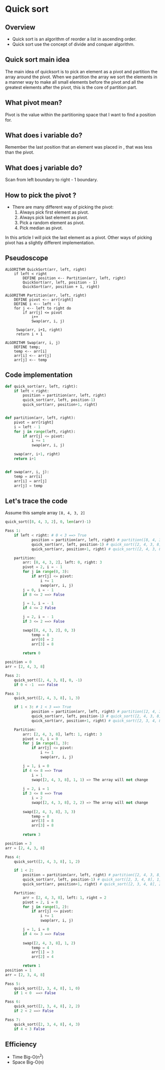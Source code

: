 # Quick sort 

## Overview
  - Quick sort is an algorithm of reorder a list in ascending order.
  - Quick sort use the concept of divide and conquer algorithm.

## Quick sort main idea
The main idea of quicksort is to pick an element as a pivot and partition the array around the pivot. When we partition the array we sort the elements in a manner way to make all small elements before the pivot and all the greatest elements after the pivot, this is the core of partition part.

## What pivot mean?
Pivot is the value within the partitioning space that I want to find a position for.

## What does **i** variable do?
Remember the last position that an element was placed in , that was less than the pivot.

## What does **j** variable do?
Scan from left boundary to right - 1 boundary. 

## How to pick the pivot ?
- There are many different way of picking the pivot:
  1. Always pick first element as pivot.
  2. Always pick last element as pivot.
  3. Pick a random element as pivot.
  4. Pick median as pivot.

In this article I will pick the last element as a pivot. Other ways of picking pivot has a slightly different implementation.



## Pseudoscope 
```
ALGORITHM QuickSort(arr, left, right)
    if left < right
        DEFINE position <-- Partition(arr, left, right)
        QuickSort(arr, left, position - 1)
        QuickSort(arr, position + 1, right)

ALGORITHM Partition(arr, left, right)
    DEFINE pivot <-- arr[right]
    DEFINE i <-- left - 1
    for j <-- left to right do
        if arr[j] <= pivot
            i++
            Swap(arr, i, j)

     Swap(arr, i+1, right)
     return i + 1

ALGORITHM Swap(arr, i, j)
    DEFINE temp;
    temp <-- arr[i]
    arr[i] <-- arr[j]
    arr[j] <-- temp
```

## Code implementation

```python
def quick_sort(arr, left, right):
    if left < right:
        position = partition(arr, left, right)
        quick_sort(arr, left, position-1)
        quick_sort(arr, position+1, right)


def partition(arr, left, right):
    pivot = arr[right]
    i = left - 1
    for j in range(left, right):
        if arr[j] <= pivot:
            i += 1
            swap(arr, i, j)

    swap(arr, i+1, right)
    return i+1


def swap(arr, i, j):
    temp = arr[i]
    arr[i] = arr[j]
    arr[j] = temp
```


## Let's trace the code
Assume this sample array `[8, 4, 3, 2]`

```python
quick_sort([8, 4, 3, 2], 0, len(arr)-1)

Pass 1:
    if left < right: # 0 < 3 ==> True
            position = partition(arr, left, right) # partition([8, 4, 3, 2], 0, 3) position = 0
            quick_sort(arr, left, position-1) # quick_sort([2, 4, 3, 8], 0, -1) @Pass 2
            quick_sort(arr, position+1, right) # quick_sort([2, 4, 3, 8], 1, 3) @Pass 3

    partition:
        arr: [8, 4, 3, 2], left: 0, right: 3
        pivot = 2, i = - 1
        for j in range(0, 3):
            if arr[j] <= pivot:
                i += 1
                swap(arr, i, j)
        j = 0, i = - 1
        if 8 <= 2 ==> False

        j = 1, i = - 1
        if 4 <= 2 False

        j = 2, i = - 1
        if 3 <= 2 ==> False

        swap([8, 4, 3, 2], 0, 3)
            temp = 8
            arr[0] = 2
            arr[3] = 8
        
        return 0

position = 0
arr = [2, 4, 3, 8]

Pass 2:
    quick_sort([2, 4, 3, 8], 0, -1)
    if 0 < -1  ==> False

Pass 3:
    quick_sort([2, 4, 3, 8], 1, 3)

    if 1 < 3: # 1 < 3 ==> True
            position = partition(arr, left, right) # partition([2, 4, 3, 8], 1, 3) position = 3
            quick_sort(arr, left, position-1) # quick_sort([2, 4, 3, 8], 1, 2) @Pass 4
            quick_sort(arr, position+1, right) # quick_sort([2, 3, 4, 8], 4, 3) @Pass 7

    Partition:
        arr: [2, 4, 3, 8], left: 1, right: 3
        pivot = 8, i = 0
        for j in range(1, 3):
            if arr[j] <= pivot:
                i += 1
                swap(arr, i, j)

        j = 1, i = 0
        if 4 <= 8 ==> True
            i = 1
            swap([2, 4, 3, 8], 1, 1) => The array will not change
        
        j = 2, i = 1 
        if 3 <= 8 ==> True
            i = 2
            swap([2, 4, 3, 8], 2, 2) => The array will not change
        
        swap([2, 4, 3, 8], 3, 3)
            temp = 8
            arr[3] = 8
            arr[3] = 8
        
        return 3

position = 3
arr = [2, 4, 3, 8]

Pass 4:
    quick_sort([2, 4, 3, 8], 1, 2)

    if 1 < 2:
        position = partition(arr, left, right) # partition([2, 4, 3, 8], 1, 2) position = 1
        quick_sort(arr, left, position-1) # quick_sort([2, 3, 4, 8], 1, 0) @Pass 5
        quick_sort(arr, position+1, right) # quick_sort([2, 3, 4, 8], 2, 2) @Pass 6

    Partition:
        arr = [2, 4, 3, 8], left: 1, right = 2
        pivot = 2, i = 0
        for j in range(1, 2):
            if arr[j] <= pivot:
                i += 1
                swap(arr, i, j)

        j = 1, i = 0
        if 4 <= 3 ==> False
                       
        swap([2, 4, 3, 8], 1, 2)
            temp = 4
            arr[1] = 3
            arr[2] = 4

        return 1
position = 1
arr = [2, 3, 4, 8]

Pass 5:
    quick_sort([2, 3, 4, 8], 1, 0)
    if 1 < 0  ==> False

Pass 6:
    quick_sort([2, 3, 4, 8], 2, 2)
    if 2 < 2 ==> False

Pass 7:
    quick_sort([2, 3, 4, 8], 4, 3)
    if 4 < 3 False 

```

## Efficiency
  - Time Big-O(n<sup>2</sup>)
  - Space Big-O(n)